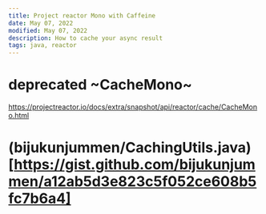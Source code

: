 ```yaml
---
title: Project reactor Mono with Caffeine  
date: May 07, 2022
modified: May 07, 2022
description: How to cache your async result
tags: java, reactor 
---
```


# deprecated ~CacheMono~

https://projectreactor.io/docs/extra/snapshot/api/reactor/cache/CacheMono.html

# (bijukunjummen/CachingUtils.java)[https://gist.github.com/bijukunjummen/a12ab5d3e823c5f052ce608b5fc7b6a4] 

